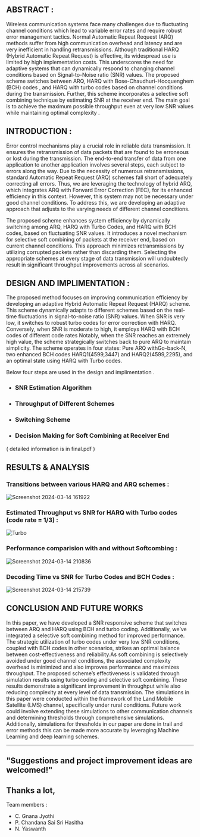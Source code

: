 
## ABSTRACT : 

Wireless communication systems face many challenges due to fluctuating channel conditions
which lead to variable error rates and require robust error management tactics. Normal Automatic Repeat Request (ARQ) methods suffer from high communication overhead and latency
and are very inefficient in handling retransmissions. Although traditional HARQ (Hybrid Automatic Repeat Request) is effective, its widespread use is limited by high implementation costs.
This underscores the need for adaptive systems that can dynamically respond to changing channel conditions based on Signal-to-Noise ratio (SNR) values. The proposed scheme switches
between ARQ, HARQ with Bose-Chaudhuri-Hocquenghem (BCH) codes , and HARQ with
turbo codes based on channel conditions during the transmission. Further, this scheme incorporates a selective soft combining technique by estimating SNR at the receiver end. The
main goal is to achieve the maximum possible throughput even at very low SNR values while
maintaining optimal complexity .



## INTRODUCTION :

Error control mechanisms play a crucial role in reliable data transmission. It ensures the retransmission of data
packets that are found to be erroneous or lost during the transmission. The end-to-end transfer of data from
one application to another application involves several steps, each subject to errors along the way. Due to
the necessity of numerous retransmissions, standard Automatic Repeat Request (ARQ) schemes fall short of
adequately correcting all errors. Thus, we are leveraging the technology of hybrid ARQ, which integrates ARQ
with Forward Error Correction (FEC), for its enhanced efficiency in this context. However, this system
may not be necessary under good channel conditions. To address this, we are developing an adaptive approach
that adjusts to the varying needs of different channel conditions.

The proposed scheme enhances system efficiency by dynamically switching among ARQ, HARQ with Turbo
Codes, and HARQ with BCH codes, based on fluctuating SNR values. It introduces a novel mechanism for
selective soft combining of packets at the receiver end, based on current channel conditions. This approach
minimizes retransmissions by utilizing corrupted packets rather than discarding them. Selecting the appropriate
schemes at every stage of data transmission will undoubtedly result in significant throughput improvements
across all scenarios.


## DESIGN AND IMPLIMENTATION :

The proposed method focuses on improving communication efficiency by developing an adaptive Hybrid Automatic Repeat Request (HARQ) scheme. This scheme dynamically adapts to different schemes based on the
real-time fluctuations in signal-to-noise ratio (SNR) values. When SNR is very low, it switches to robust turbo codes for error correction with HARQ. Conversely, when SNR is moderate to high, it employs HARQ with BCH codes of different code rates Notably, when the SNR reaches an extremely high value, the scheme strategically switches back to pure ARQ to maintain simplicity. The scheme operates in four states: Pure ARQ withGo-back-N, two enhanced BCH codes HARQ1(4599,3447)  and HARQ2(4599,2295), and an optimal state using HARQ with Turbo codes.

Below four steps are used in the design and implimentation . 

- ### SNR Estimation Algorithm
- ### Throughput of Different Schemes
- ### Switching Scheme
- ### Decision Making for Soft Combining at Receiver End

( detailed  information is in final.pdf ) 

## RESULTS & ANALYSIS

### Transitions between various HARQ and ARQ schemes : 
![Screenshot 2024-03-14 161922](https://github.com/Yaswanthyash1/SNR-Responsive-Communication-for-Enhanced-Efficiency/assets/147232443/dbcb996d-a0e6-47cf-8fbe-1dcf83da9a02)

###  Estimated Throughput vs SNR for HARQ with Turbo codes (code rate = 1/3) :

![Turbo](https://github.com/Yaswanthyash1/SNR-Responsive-Communication-for-Enhanced-Efficiency/assets/147232443/65bebe28-ff97-46fe-ad55-a1749b189b7b)

### Performance comparision with and without Softcombing :
![Screenshot 2024-03-14 210836](https://github.com/Yaswanthyash1/SNR-Responsive-Communication-for-Enhanced-Efficiency/assets/147232443/fd0caaeb-e60c-4002-a2c3-815f10764734)

### Decoding Time vs SNR for Turbo Codes and BCH Codes : 
![Screenshot 2024-03-14 215739](https://github.com/Yaswanthyash1/SNR-Responsive-Communication-for-Enhanced-Efficiency/assets/147232443/f8a23ba4-388c-455e-b08a-3171152059de)



## CONCLUSION AND FUTURE WORKS 
In this paper, we have developed a SNR responsive scheme that switches between ARQ and HARQ using BCH
and turbo coding. Additionally, we’ve integrated a selective soft combining method for improved performance.
The strategic utilization of turbo codes under very low SNR conditions, coupled with BCH codes in other
scenarios, strikes an optimal balance between cost-effectiveness and reliability.As soft combining is selectively
avoided under good channel conditions, the associated complexity overhead is minimized and also improves
performance and maximizes throughput. The proposed scheme’s effectiveness is validated through simulation
results using turbo coding and selective soft combining. These results demonstrate a significant improvement
in throughput while also reducing complexity at every level of data transmission.
The simulations in this paper were conducted within the framework of the Land Mobile Satellite (LMS)  channel, specifically under rural conditions. Future work could involve extending these simulations to
other communication channels and determining thresholds through comprehensive simulations. Additionally,
simulations for thresholds in our paper are done in trail and error methods.this can be made more accurate by
leveraging Machine Learning and deep learning schemes.


<hr>

## "Suggestions and project improvement ideas are welcomed!"

## <bold>Thanks a lot,</bold><br/>

 Team members : 

 - C. Gnana Jyothi
-  P. Chandana Sai Sri Hasitha
-  N. Yaswanth
   

